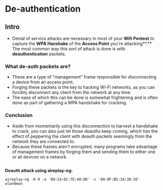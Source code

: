 # De-authentication

## Intro

* Denial of service attacks are necessary in most of your **Wifi Pentest** to capture the **WPA Hanshake** of the **Access Point** you're attacking**.** The most common way this sort of attack is done is with **deauthentication** packets.&#x20;

### What de-auth packets are?

* These are a type of "management" frame responsible for disconnecting a device from an access point.
* &#x20;Forging these packets is the key to hacking Wi-Fi networks, as you can forcibly disconnect any client from the network at any time.
* The ease of which this can be done is somewhat frightening and is often done as part of gathering a WPA handshake for cracking.

### Conclusion

* Aside from momentarily using this disconnection to harvest a handshake to crack, you can also just let those deauths keep coming, which has the effect of peppering the client with deauth packets seemingly from the network they are connected to.
* Because these frames aren't encrypted, many programs take advantage of management frames by forging them and sending them to either one or all devices on a network.

<figure><img src="https://www.researchgate.net/profile/Haydar_Mohammed/publication/283354063/figure/download/fig2/AS:391459351089157@1470342590333/Deauthentication-Attack.png" alt=""><figcaption></figcaption></figure>

**Deauth attack using aireplay-ng:**

```
aireplay-ng -0 0 -a '00:14:6C:7E:40:80' -c '00:0F:B5:34:30:30' wlan0mon
```

